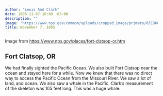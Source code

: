```yaml
---
author: "Lewis And Clark"
date: 1805-11-07:10:00 -05:00
description: ""
image: 'https://www.nps.gov/common/uploads/cropped_image/primary/65E968BC-ED37-859C-48359DB38321542E.jpg?width=1600&quality=90&mode=crop'
title: November 7, 1805
---
```

Image from https://www.nps.gov/places/fort-clatsop-or.htm
## Fort Clatsop, OR
We had finally sighted the Pacific Ocean. We also built Fort Clatsop near the ocean and stayed here for a while. Now we knew that there was no direct way to access the Pacific Ocean from the Missouri River. We saw a lot of land,  and ocean. We also saw a whale in the Pacific. Clark’s measurement of the skeleton was 105 feet long. This was a huge whale.
